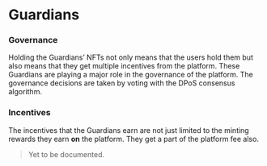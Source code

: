 # Guardians

### **Governance**

Holding the Guardians’ NFTs not only means that the users hold them but also means that they get multiple incentives from the platform. These Guardians are playing a major role in the governance of the platform. The governance decisions are taken by voting with the DPoS consensus algorithm.

### **Incentives**

The incentives that the Guardians earn are not just limited to the minting rewards they earn **on** the platform. They get a part of the platform fee also.



> Yet to be documented.
